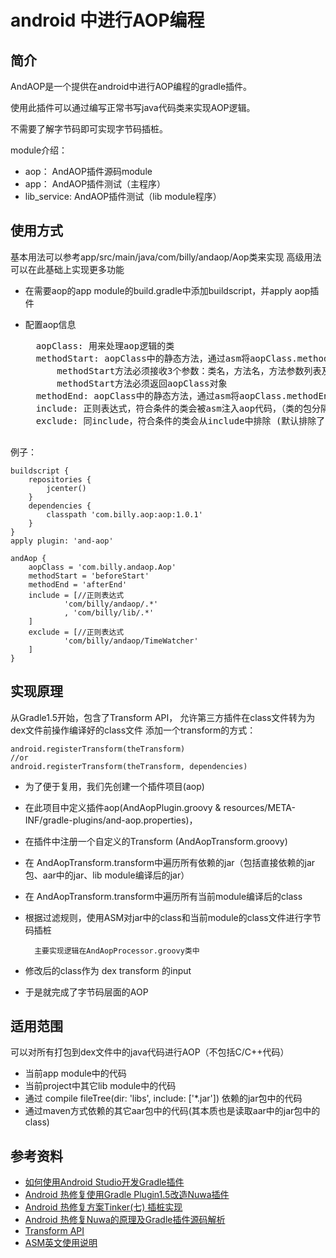 android 中进行AOP编程
===

简介
---

AndAOP是一个提供在android中进行AOP编程的gradle插件。

使用此插件可以通过编写正常书写java代码类来实现AOP逻辑。

不需要了解字节码即可实现字节码插桩。

module介绍：
- aop： AndAOP插件源码module
- app： AndAOP插件测试（主程序）
- lib_service: AndAOP插件测试（lib module程序）

使用方式
---
基本用法可以参考app/src/main/java/com/billy/andaop/Aop类来实现
高级用法可以在此基础上实现更多功能

- 在需要aop的app module的build.gradle中添加buildscript，并apply aop插件
- 配置aop信息

    <pre>
    aopClass: 用来处理aop逻辑的类
    methodStart: aopClass中的静态方法，通过asm将aopClass.methodStart(str, str, str)插入到方法的开始
        methodStart方法必须接收3个参数：类名，方法名，方法参数列表及返回值类型
        methodStart方法必须返回aopClass对象
    methodEnd: aopClass中的静态方法，通过asm将aopClass.methodEnd(aop)插入到方法的所有return和throw语句之前
    include: 正则表达式，符合条件的类会被asm注入aop代码，（类的包分隔符使用'/'而不是'.'）
    exclude: 同include，符合条件的类会从include中排除 (默认排除了BuildConfig,R及R$...)
    </pre>
	
 例子：
        
    buildscript {
        repositories {
            jcenter()
        }
        dependencies {
            classpath 'com.billy.aop:aop:1.0.1'
        }
    }
    apply plugin: 'and-aop'
    
    andAop {
        aopClass = 'com.billy.andaop.Aop'
        methodStart = 'beforeStart'
        methodEnd = 'afterEnd'
        include = [//正则表达式
                'com/billy/andaop/.*'   
                , 'com/billy/lib/.*'
        ]
        exclude = [//正则表达式
                'com/billy/andaop/TimeWatcher'
        ]
    }



实现原理
---

从Gradle1.5开始，包含了Transform API，
允许第三方插件在class文件转为为dex文件前操作编译好的class文件
添加一个transform的方式：

    android.registerTransform(theTransform) 
    //or 
    android.registerTransform(theTransform, dependencies)


- 为了便于复用，我们先创建一个插件项目(aop)
- 在此项目中定义插件aop(AndAopPlugin.groovy & resources/META-INF/gradle-plugins/and-aop.properties)，
- 在插件中注册一个自定义的Transform (AndAopTransform.groovy)
- 在 AndAopTransform.transform中遍历所有依赖的jar（包括直接依赖的jar包、aar中的jar、lib module编译后的jar）
- 在 AndAopTransform.transform中遍历所有当前module编译后的class
- 根据过滤规则，使用ASM对jar中的class和当前module的class文件进行字节码插桩

        主要实现逻辑在AndAopProcessor.groovy类中
    
- 修改后的class作为 dex transform 的input
- 于是就完成了字节码层面的AOP

适用范围
---
可以对所有打包到dex文件中的java代码进行AOP（不包括C/C++代码）

- 当前app module中的代码
- 当前project中其它lib module中的代码
- 通过 compile fileTree(dir: 'libs', include: ['*.jar']) 依赖的jar包中的代码
- 通过maven方式依赖的其它aar包中的代码(其本质也是读取aar中的jar包中的class)



参考资料
---

- [如何使用Android Studio开发Gradle插件](http://blog.csdn.net/sbsujjbcy/article/details/50782830)        
- [Android 热修复使用Gradle Plugin1.5改造Nuwa插件](http://blog.csdn.net/sbsujjbcy/article/details/50839263)
- [Android 热修复方案Tinker(七) 插桩实现](http://blog.csdn.net/l2show/article/details/54846682)
- [Android 热修复Nuwa的原理及Gradle插件源码解析](http://blog.csdn.net/sbsujjbcy/article/details/50812674)
- [Transform API](http://tools.android.com/tech-docs/new-build-system/transform-api)
- [ASM英文使用说明](http://asm.ow2.org/current/asm-transformations.pdf)





